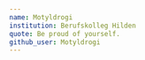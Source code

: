 ```yaml
---
name: Motyldrogi
institution: Berufskolleg Hilden
quote: Be proud of yourself.
github_user: Motyldrogi
---
```

